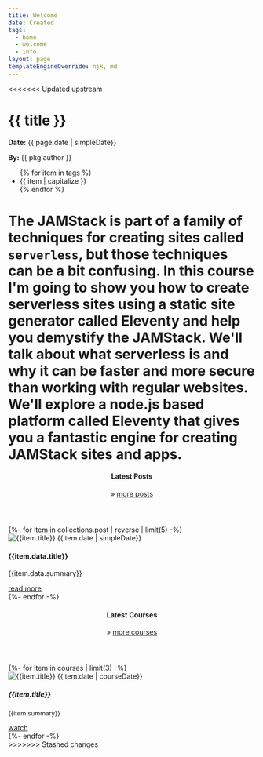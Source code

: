 ```yaml
---
title: Welcome
date: Created
tags:
  - home
  - welcome
  - info
layout: page
templateEngineOverride: njk, md
---
```


<<<<<<< Updated upstream
# {{ title }}

**Date:** {{ page.date | simpleDate}}

**By:** {{ pkg.author }}

<ul>
  {% for item in tags %}
  <li>{{ item | capitalize }}</li>
  {% endfor %}
</ul>

The **JAMStack** is part of a family of techniques for creating sites called `serverless`, but those techniques can be a bit confusing.
In this course I'm going to show you how to create serverless sites using a static site generator called **Eleventy** and help you demystify the **JAMStack**.
We'll talk about what serverless is and why it can be faster and more secure than working with regular websites. We'll explore a **node.js** based platform called **Eleventy** that gives you a fantastic engine for creating **JAMStack** sites and apps.
=======
<div class="row">
  <div class="main-content col-lg-9">
    <header class="mb-4">
      <h4 class="text-secondary mt-2 mb-0">Latest Posts</h4>
      <div class="small">&raquo; <a class="text-secondary" href="/posts/0">more posts</a></div>
    </header>
    <div class="row">
      <div class="col">
          {%- for item in collections.post | reverse | limit(5) -%}
          <article class="mb-5 position-relative">
            <div class="row">
              <div class="col-12 col-sm-4">
                <img class="w-100 rounded" src="{{item.data.thumbnail}}" alt="{{item.title}}">
                <time class="item-date small d-block text-muted mb-2" datetime="{{item.date }}">{{item.date | simpleDate}}</time>
              </div>
              <div class="col">
                <h4>{{item.data.title}}</h4>
                <p class="mb-0">{{item.data.summary}}</p>
              </div>
            </div>
            <div class="text-right">
              <a href="{{ item.url | url }}" class="btn btn-sm btn-outline-secondary stretched-link">read more</a>
            </div>
          </article>
          {%- endfor -%}
      </div>
    </div>
  </div>
  <sidebar class="col-12 col-lg-3">
    <header class="mb-4">
      <h4 class="text-secondary mt-2 mb-0">Latest Courses</h4>
      <div class="small">&raquo; <a class="text-muted" href="/courses">more courses</a></div>
    </header>
    {%- for item in courses | limit(3) -%}
    <article class="row mb-5">
      <div class="col">
        <img class="img-fluid rounded" src="{{item.thumbnail}}" alt="{{item.title}}">
        <time class="item-date small d-block text-muted mb-2" datetime="{{item.date}}">{{item.date | courseDate}}</time>
        <h5>{{item.title}}</h5>
        <p class="mb-0" style="font-size: .9em">{{item.summary}}</p>
        <div class="text-right">
          <a href="{{ item.url | url }}" class="btn btn-sm btn-outline-secondary stretched-link">watch</a>
        </div>
      </div>
    </article>
    {%- endfor -%}
  </sidebar>

</div>
>>>>>>> Stashed changes
